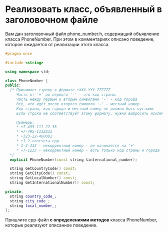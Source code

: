 # Реализовать класс, объявленный в заголовочном файле

Вам дан заголовочный файл phone_number.h, содержащий объявление класса PhoneNumber. При этом в комментариях описано поведение, которое ожидается от реализации этого класса.
```cpp
#pragma once

#include <string>

using namespace std;

class PhoneNumber {
public:
  /* Принимает строку в формате +XXX-YYY-ZZZZZZ
     Часть от '+' до первого '-' - это код страны.
     Часть между первым и вторым символами '-' - код города
     Всё, что идёт после второго символа '-' - местный номер.
     Код страны, код города и местный номер не должны быть пустыми.
     Если строка не соответствует этому формату, нужно выбросить исключение invalid_argument. Проверять, что номер содержит только цифры, не нужно.

     Примеры:
     * +7-495-111-22-33
     * +7-495-1112233
     * +323-22-460002
     * +1-2-coursera-cpp
     * 1-2-333 - некорректный номер - не начинается на '+'
     * +7-1233 - некорректный номер - есть только код страны и города
  */
  explicit PhoneNumber(const string &international_number);

  string GetCountryCode() const;
  string GetCityCode() const;
  string GetLocalNumber() const;
  string GetInternationalNumber() const;

private:
  string country_code_;
  string city_code_;
  string local_number_;
};
```
Пришлите cpp-файл **с определениями методов** класса PhoneNumber, которые реализуют описанное поведение.
